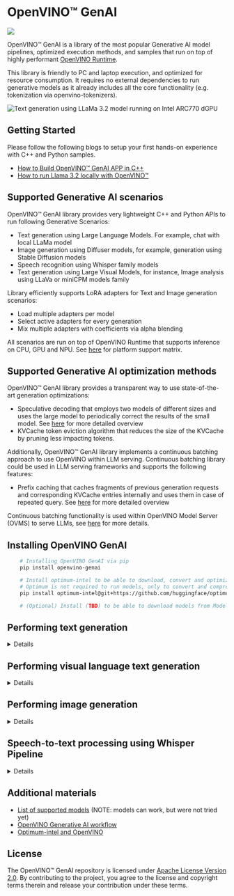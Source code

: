 # OpenVINO™ GenAI

![](src/docs/openvino_genai.svg)

OpenVINO™ GenAI is a library of the most popular Generative AI model pipelines, optimized execution methods, and samples that run on top of highly performant [OpenVINO Runtime](https://github.com/openvinotoolkit/openvino).

This library is friendly to PC and laptop execution, and optimized for resource consumption. It requires no external dependencies to run generative models as it already includes all the core functionality (e.g. tokenization via openvino-tokenizers).

![Text generation using LLaMa 3.2 model running on Intel ARC770 dGPU](./samples/generation.gif)

## Getting Started

Please follow the following blogs to setup your first hands-on experience with C++ and Python samples.

* [How to Build OpenVINO™ GenAI APP in C++](https://medium.com/openvino-toolkit/how-to-build-openvino-genai-app-in-c-32dcbe42fa67)
* [How to run Llama 3.2 locally with OpenVINO™](https://medium.com/openvino-toolkit/how-to-run-llama-3-2-locally-with-openvino-60a0f3674549)


## Supported Generative AI scenarios

OpenVINO™ GenAI library provides very lightweight C++ and Python APIs to run following Generative Scenarios:
 - Text generation using Large Language Models. For example, chat with local LLaMa model
 - Image generation using Diffuser models, for example, generation using Stable Diffusion models
 - Speech recognition using Whisper family models
 - Text generation using Large Visual Models, for instance, Image analysis using LLaVa or miniCPM models family

Library efficiently supports LoRA adapters for Text and Image generation scenarios:
- Load multiple adapters per model
- Select active adapters for every generation
- Mix multiple adapters with coefficients via alpha blending

All scenarios are run on top of OpenVINO Runtime that supports inference on CPU, GPU and NPU. See [here](https://docs.openvino.ai/2024/about-openvino/release-notes-openvino/system-requirements.html) for platform support matrix.

## Supported Generative AI optimization methods

OpenVINO™ GenAI library provides a transparent way to use state-of-the-art generation optimizations:
- Speculative decoding that employs two models of different sizes and uses the large model to periodically correct the results of the small model. See [here](https://pytorch.org/blog/hitchhikers-guide-speculative-decoding/) for more detailed overview
- KVCache token eviction algorithm that reduces the size of the KVCache by pruning less impacting tokens.

Additionally, OpenVINO™ GenAI library implements a continuous batching approach to use OpenVINO within LLM serving. Continuous batching library could be used in LLM serving frameworks and supports the following features:
- Prefix caching that caches fragments of previous generation requests and corresponding KVCache entries internally and uses them in case of repeated query. See [here](https://google.com) for more detailed overview

Continuous batching functionality is used within OpenVINO Model Server (OVMS) to serve LLMs, see [here](https://docs.openvino.ai/2024/ovms_docs_llm_reference.html) for more details.

## Installing OpenVINO GenAI

```sh
    # Installing OpenVINO GenAI via pip
    pip install openvino-genai

    # Install optimum-intel to be able to download, convert and optimize LLMs from Hugging Face
    # Optimum is not required to run models, only to convert and compress
    pip install optimum-intel@git+https://github.com/huggingface/optimum-intel.git

    # (Optional) Install (TBD) to be able to download models from Model Scope
```

## Performing text generation 
<details>

For more examples check out our [Generative AI workflow](https://docs.openvino.ai/2024/learn-openvino/llm_inference_guide.html)

### Converting and compressing text generation model from Hugging Face library

```sh
#(Basic) download and convert to OpenVINO TinyLlama-Chat-v1.0 model
optimum-cli export openvino --model "TinyLlama/TinyLlama-1.1B-Chat-v1.0" --weight-format fp16 --trust-remote-code "TinyLlama-1.1B-Chat-v1.0"

#(Recommended) download, convert to OpenVINO and compress to int4 TinyLlama-Chat-v1.0 model
optimum-cli export openvino --model "TinyLlama/TinyLlama-1.1B-Chat-v1.0" --weight-format int4 --trust-remote-code "TinyLlama-1.1B-Chat-v1.0"
```

### Run generation using LLMPipeline API in Python

```python
import openvino_genai
#Will run model on CPU, GPU or NPU are possible options
pipe = openvino_genai.LLMPipeline("./TinyLlama-1.1B-Chat-v1.0/", "CPU")
print(pipe.generate("The Sun is yellow because", max_new_tokens=100))
```

### Run generation using LLMPipeline in C++

Code below requires installation of C++ compatible package (see [here](https://docs.openvino.ai/2024/get-started/install-openvino/install-openvino-genai.html#archive-installation) for more details)

```cpp
#include "openvino/genai/llm_pipeline.hpp"
#include <iostream>

int main(int argc, char* argv[]) {
    std::string models_path = argv[1];
    ov::genai::LLMPipeline pipe(models_path, "CPU");
    std::cout << pipe.generate("The Sun is yellow because", ov::genai::max_new_tokens(100)) << '\n';
}
```

### Sample notebooks using this API

See [here](https://openvinotoolkit.github.io/openvino_notebooks/?search=Create+an+LLM-powered+Chatbot+using+OpenVINO+Generate+API)

</details>

## Performing visual language text generation
<details>

For more examples check out our [Generative AI workflow](https://docs.openvino.ai/2024/learn-openvino/llm_inference_guide.html)

### Converting and compressing the model from Hugging Face library

To convert the [OpenGVLab/InternVL2-1B](https://huggingface.co/OpenGVLab/InternVL2-1B) model, `timm` and `einops` are required: `pip install timm einops`.

```sh
# Download and convert the OpenGVLab/InternVL2-1B model to OpenVINO with int4 weight-compression for the language model
# Other components are compressed to int8
optimum-cli export openvino -m OpenGVLab/InternVL2-1B --trust-remote-code --weight-format int4 InternVL2-1B
```

### Run generation using VLMPipeline API in Python

See [Visual Language Chat](https://github.com/openvinotoolkit/openvino.genai/tree/master/samples/python/visual_language_chat) for a demo application.

Run the following command to download a sample image:

```sh
curl -O "https://storage.openvinotoolkit.org/test_data/images/dog.jpg"
```

```python
import numpy as np
import openvino as ov
import openvino_genai
from PIL import Image

# Choose GPU instead of CPU in the line below to run the model on Intel integrated or discrete GPU
pipe = openvino_genai.VLMPipeline("./InternVL2-1B", "CPU")
pipe.start_chat()

image = Image.open("dog.jpg")
image_data = np.array(image.getdata()).reshape(1, image.size[1], image.size[0], 3).astype(np.uint8)
image_data = ov.Tensor(image_data)  

prompt = "Can you describe the image?"
result = pipe.generate(prompt, image=image_data, max_new_tokens=100)
print(result.texts[0])
```

### Run generation using VLMPipeline in C++

Code below requires installation of C++ compatible package (see [here](https://docs.openvino.ai/2024/get-started/install-openvino/install-openvino-genai.html#archive-installation) for more details). See [Visual Language Chat](https://github.com/openvinotoolkit/openvino.genai/tree/master/samples/cpp/visual_language_chat) for a demo application.

```cpp
#include "openvino/genai/visual_language/pipeline.hpp"
#include "load_image.hpp"
#include <iostream>

int main(int argc, char* argv[]) {
    std::string models_path = argv[1];
    ov::genai::VLMPipeline pipe(models_path, "CPU");
    ov::Tensor rgb = utils::load_image(argv[2]);
    std::cout << pipe.generate(
        prompt,
        ov::genai::image(rgb),
        ov::genai::max_new_tokens(100)
    ) << '\n';
}
```

### Sample notebooks using this API

See [here](https://openvinotoolkit.github.io/openvino_notebooks/?search=Visual-language+assistant+with+MiniCPM-V2+and+OpenVINO)

</details>

## Performing image generation

<details>

For more examples check out our [Generative AI workflow](https://docs.openvino.ai/2024/learn-openvino/llm_inference_guide.html)

### Converting and compressing image generation model from Hugging Face library

```sh
#Download and convert to OpenVINO dreamlike-anime-1.0 model
optimum-cli export openvino --model dreamlike-art/dreamlike-anime-1.0 --weight-format fp16 dreamlike_anime_1_0_ov/FP16

#You can also use INT8 hybrid quantization to further optimize the model and reduce inference latency
optimum-cli export openvino --model dreamlike-art/dreamlike-anime-1.0 --weight-format int8 --dataset conceptual_captions dreamlike_anime_1_0_ov/INT8
```

### Run generation using Text2Image API in Python

```python
import argparse
from PIL import Image
import openvino_genai

device = 'CPU'  # GPU can be used as well
pipe = openvino_genai.Text2ImagePipeline("./dreamlike_anime_1_0_ov/INT8", device)
image_tensor = pipe.generate("cyberpunk cityscape like Tokyo New York with tall buildings at dusk golden hour cinematic lighting")

image = Image.fromarray(image_tensor.data[0])
image.save("image.bmp")
```

### Run generation using Text2Image API in C++

Code below requires installation of C++ compatible package (see [here](https://docs.openvino.ai/2024/get-started/install-openvino/install-openvino-genai.html#archive-installation) for additional setup details, or this blog for full instruction [How to Build OpenVINO™ GenAI APP in C++](https://medium.com/openvino-toolkit/how-to-build-openvino-genai-app-in-c-32dcbe42fa67)

```cpp
#include "openvino/genai/image_generation/text2image_pipeline.hpp"
#include "imwrite.hpp"

int main(int argc, char* argv[]) {
   const std::string models_path = argv[1], prompt = argv[2];
   const std::string device = "CPU";  // GPU can be used as well

   ov::genai::Text2ImagePipeline pipe(models_path, device);
   ov::Tensor image = pipe.generate(prompt);

   imwrite("image.bmp", image, true);
}
```

### Run generation using Image2Image API in Python

```python
import argparse
from PIL import Image
import openvino_genai
import openvino as ov

device = 'CPU'  # GPU can be used as well
pipe = openvino_genai.Image2ImagePipeline("./dreamlike_anime_1_0_ov/INT8", device)

image = Image.open("small_city.jpg")
image_data = np.array(image.getdata()).reshape(1, image.size[1], image.size[0], 3).astype(np.uint8)
image_data = ov.Tensor(image_data)

image_tensor = pipe.generate(
    "cyberpunk cityscape like Tokyo New York with tall buildings at dusk golden hour cinematic lighting",
    image=image_data,
    strength=0.8
)

image = Image.fromarray(image_tensor.data[0])
image.save("image.bmp")
```

### Run generation using Image2Image API in C++

Code below requires installation of C++ compatible package (see [here](https://docs.openvino.ai/2024/get-started/install-openvino/install-openvino-genai.html#archive-installation) for additional setup details, or this blog for full instruction [How to Build OpenVINO™ GenAI APP in C++](https://medium.com/openvino-toolkit/how-to-build-openvino-genai-app-in-c-32dcbe42fa67)

```cpp
#include "openvino/genai/image_generation/image2image_pipeline.hpp"
#include "load_image.hpp"
#include "imwrite.hpp"

int main(int argc, char* argv[]) {
   const std::string models_path = argv[1], prompt = argv[2], image_path = argv[3];
   const std::string device = "CPU";  // GPU can be used as well

   ov::Tensor image = utils::load_image(image_path);

   ov::genai::Image2ImagePipeline pipe(models_path, device);
   ov::Tensor generated_image = pipe.generate(prompt, image, ov::genai::strength(0.8f));

   imwrite("image.bmp", generated_image, true);
}
```

### Run generation using Inpainting API in Python

```python
import argparse
from PIL import Image
import openvino_genai
import openvino as ov

def read_image(path: str) -> openvino.Tensor:
    pic = Image.open(path).convert("RGB")
    image_data = np.array(pic.getdata()).reshape(1, pic.size[1], pic.size[0], 3).astype(np.uint8)
    return openvino.Tensor(image_data)

device = 'CPU'  # GPU can be used as well
pipe = openvino_genai.InpaintingPipeline(args.model_dir, device)

image = read_image("image.jpg")
mask_image = read_image("mask.jpg")

image_tensor = pipe.generate(
    "Face of a yellow cat, high resolution, sitting on a park bench",
    image=image,
    mask_image=mask_image
)

image = Image.fromarray(image_tensor.data[0])
image.save("image.bmp")
```

### Run generation using Inpainting API in C++

Code below requires installation of C++ compatible package (see [here](https://docs.openvino.ai/2024/get-started/install-openvino/install-openvino-genai.html#archive-installation) for additional setup details, or this blog for full instruction [How to Build OpenVINO™ GenAI APP in C++](https://medium.com/openvino-toolkit/how-to-build-openvino-genai-app-in-c-32dcbe42fa67)

```cpp
#include "openvino/genai/image_generation/inpainting_pipeline.hpp"
#include "load_image.hpp"
#include "imwrite.hpp"

int main(int argc, char* argv[]) {
   const std::string models_path = argv[1], prompt = argv[2];
   const std::string device = "CPU";  // GPU can be used as well

   ov::Tensor image = utils::load_image(argv[3]);
   ov::Tensor mask_image = utils::load_image(argv[4]);

   ov::genai::InpaintingPipeline pipe(models_path, device);
   ov::Tensor generated_image = pipe.generate(prompt, image, mask_image);

   imwrite("image.bmp", generated_image, true);
}
```

### Sample notebooks using this API

See [here](https://openvinotoolkit.github.io/openvino_notebooks/?search=Text+to+Image+pipeline+and+OpenVINO+with+Generate+API)

</details>

## Speech-to-text processing using Whisper Pipeline
<details>

For more examples check out our [Generative AI workflow](https://docs.openvino.ai/2024/learn-openvino/llm_inference_guide.html)

NOTE: Whisper Pipeline requires preprocessing of audio input (to adjust sampling rate and normalize)
 
 ### Converting and quantizing speech-to-text model from Hugging Face library
```sh
#Download and convert to OpenVINO whisper-base model
optimum-cli export openvino --trust-remote-code --model openai/whisper-base whisper-base

#Download, convert and apply int8 static quantization to whisper-base model
optimum-cli export openvino --trust-remote-code --model openai/whisper-base \
--quant-mode int8 --dataset librispeech --num-samples 32 whisper-base-int8
```

### Run generation using Whisper Pipeline API in Python

NOTE: This sample is a simplified version of the full sample that is available [here](./samples/python/whisper_speech_recognition/whisper_speech_recognition.py)

```python
import openvino_genai
import librosa

def read_wav(filepath):
    raw_speech, samplerate = librosa.load(filepath, sr=16000)
    return raw_speech.tolist()

device = "CPU" # GPU can be used as well
pipe = openvino_genai.WhisperPipeline("whisper-base", device)
raw_speech = read_wav("sample.wav")
print(pipe.generate(raw_speech))
```

 
### Run generation using Whisper Pipeline API in C++

NOTE: This sample is a simplified version of the full sample that is available [here](./samples/cpp/whisper_speech_recognition/whisper_speech_recognition.cpp)

```cpp
#include <iostream>

#include "audio_utils.hpp"
#include "openvino/genai/whisper_pipeline.hpp"

int main(int argc, char* argv[]) {
    std::filesystem::path models_path = argv[1];
    std::string wav_file_path = argv[2];
    std::string device = "CPU"; // GPU can be used as well

    ov::genai::WhisperPipeline pipeline(models_path, device);

    ov::genai::RawSpeechInput raw_speech = utils::audio::read_wav(wav_file_path);

    std::cout << pipeline.generate(raw_speech, ov::genai::max_new_tokens(100)) << '\n';
}
```

 ### Sample notebooks using this API

See [here](https://openvinotoolkit.github.io/openvino_notebooks/?search=Automatic+speech+recognition+using+Whisper+and+OpenVINO+with+Generate+API)

</details>


## Additional materials

- [List of supported models](https://github.com/openvinotoolkit/openvino.genai/blob/master/SUPPORTED_MODELS.md) (NOTE: models can work, but were not tried yet)
- [OpenVINO Generative AI workflow](https://docs.openvino.ai/2024/learn-openvino/llm_inference_guide.html)
- [Optimum-intel and OpenVINO](https://huggingface.co/docs/optimum/intel/openvino/export)

## License

The OpenVINO™ GenAI repository is licensed under [Apache License Version 2.0](LICENSE).
By contributing to the project, you agree to the license and copyright terms therein and release
your contribution under these terms.
